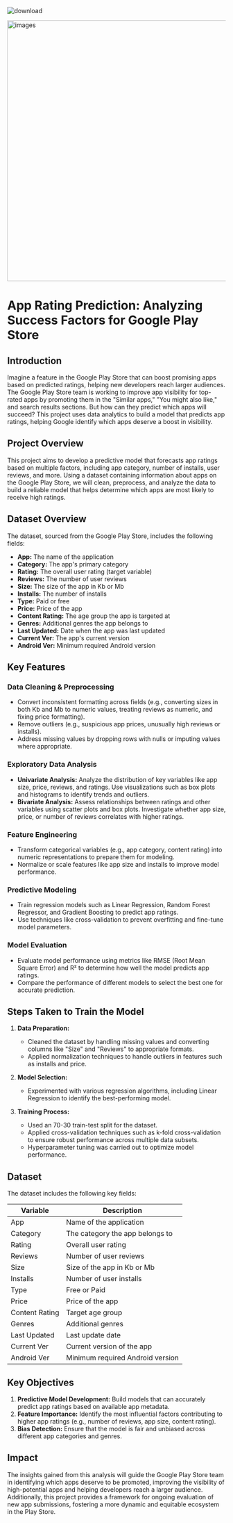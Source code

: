 
![download](https://github.com/user-attachments/assets/79462584-3a4a-4dc6-8b28-5256d755582c)


<img src="https://github.com/user-attachments/assets/d74f6fd7-31e4-4e6b-98f5-16751ae6f97b" alt="images" width="600"/>

# App Rating Prediction: Analyzing Success Factors for Google Play Store

## Introduction
Imagine a feature in the Google Play Store that can boost promising apps based on predicted ratings, helping new developers reach larger audiences. The Google Play Store team is working to improve app visibility for top-rated apps by promoting them in the "Similar apps," "You might also like," and search results sections. But how can they predict which apps will succeed? This project uses data analytics to build a model that predicts app ratings, helping Google identify which apps deserve a boost in visibility.

## Project Overview
This project aims to develop a predictive model that forecasts app ratings based on multiple factors, including app category, number of installs, user reviews, and more. Using a dataset containing information about apps on the Google Play Store, we will clean, preprocess, and analyze the data to build a reliable model that helps determine which apps are most likely to receive high ratings.

## Dataset Overview
The dataset, sourced from the Google Play Store, includes the following fields:
- **App:** The name of the application
- **Category:** The app's primary category
- **Rating:** The overall user rating (target variable)
- **Reviews:** The number of user reviews
- **Size:** The size of the app in Kb or Mb
- **Installs:** The number of installs
- **Type:** Paid or free
- **Price:** Price of the app
- **Content Rating:** The age group the app is targeted at
- **Genres:** Additional genres the app belongs to
- **Last Updated:** Date when the app was last updated
- **Current Ver:** The app's current version
- **Android Ver:** Minimum required Android version

## Key Features
### Data Cleaning & Preprocessing
- Convert inconsistent formatting across fields (e.g., converting sizes in both Kb and Mb to numeric values, treating reviews as numeric, and fixing price formatting).
- Remove outliers (e.g., suspicious app prices, unusually high reviews or installs).
- Address missing values by dropping rows with nulls or imputing values where appropriate.

### Exploratory Data Analysis
- **Univariate Analysis:** Analyze the distribution of key variables like app size, price, reviews, and ratings. Use visualizations such as box plots and histograms to identify trends and outliers.
- **Bivariate Analysis:** Assess relationships between ratings and other variables using scatter plots and box plots. Investigate whether app size, price, or number of reviews correlates with higher ratings.

### Feature Engineering
- Transform categorical variables (e.g., app category, content rating) into numeric representations to prepare them for modeling.
- Normalize or scale features like app size and installs to improve model performance.

### Predictive Modeling
- Train regression models such as Linear Regression, Random Forest Regressor, and Gradient Boosting to predict app ratings.
- Use techniques like cross-validation to prevent overfitting and fine-tune model parameters.

### Model Evaluation
- Evaluate model performance using metrics like RMSE (Root Mean Square Error) and R² to determine how well the model predicts app ratings.
- Compare the performance of different models to select the best one for accurate prediction.

## Steps Taken to Train the Model
1. **Data Preparation:**
   - Cleaned the dataset by handling missing values and converting columns like "Size" and "Reviews" to appropriate formats.
   - Applied normalization techniques to handle outliers in features such as installs and price.

2. **Model Selection:**
   - Experimented with various regression algorithms, including Linear Regression to identify the best-performing model.
  

3. **Training Process:**
   - Used an 70-30 train-test split for the dataset.
   - Applied cross-validation techniques such as k-fold cross-validation to ensure robust performance across multiple data subsets.
   - Hyperparameter tuning was carried out to optimize model performance.

## Dataset
The dataset includes the following key fields:

| Variable            | Description                                  |
|---------------------|----------------------------------------------|
| App                 | Name of the application                     |
| Category            | The category the app belongs to              |
| Rating              | Overall user rating                         |
| Reviews             | Number of user reviews                      |
| Size                | Size of the app in Kb or Mb                 |
| Installs            | Number of user installs                     |
| Type                | Free or Paid                                |
| Price               | Price of the app                            |
| Content Rating      | Target age group                            |
| Genres              | Additional genres                           |
| Last Updated        | Last update date                            |
| Current Ver         | Current version of the app                  |
| Android Ver         | Minimum required Android version            |

## Key Objectives
1. **Predictive Model Development:** Build models that can accurately predict app ratings based on available app metadata.
2. **Feature Importance:** Identify the most influential factors contributing to higher app ratings (e.g., number of reviews, app size, content rating).
3. **Bias Detection:** Ensure that the model is fair and unbiased across different app categories and genres.

## Impact
The insights gained from this analysis will guide the Google Play Store team in identifying which apps deserve to be promoted, improving the visibility of high-potential apps and helping developers reach a larger audience. Additionally, this project provides a framework for ongoing evaluation of new app submissions, fostering a more dynamic and equitable ecosystem in the Play Store.
